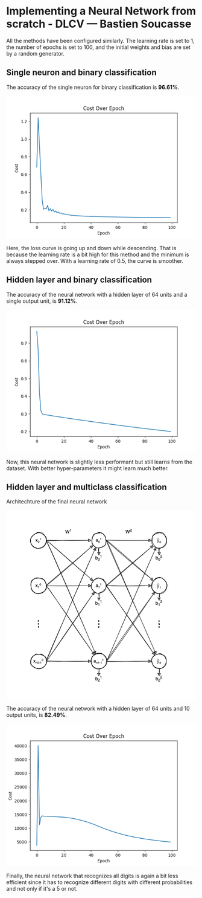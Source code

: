 # Implementing a Neural Network from scratch - DLCV — Bastien Soucasse

All the methods have been configured similarly. The learning rate is set to 1, the number of epochs is set to 100, and the initial weights and bias are set by a random generator.

## Single neuron and binary classification

The accuracy of the single neuron for binary classification is **96.61%**.

![lab2_1.png](lab2_1.png)

Here, the loss curve is going up and down while descending. That is because the learning rate is a bit high for this method and the minimum is always stepped over. With a learning rate of 0.5, the curve is smoother.

## Hidden layer and binary classification

The accuracy of the neural network with a hidden layer of 64 units and a single output unit, is **91.12%**.

![lab2_2.png](lab2_2.png)

Now, this neural network is slightly less performant but still learns from the dataset. With better hyper-parameters it might learn much better.

## Hidden layer and multiclass classification

Architechture of the final neural network

![nn.png](nn.png)

The accuracy of the neural network with a hidden layer of 64 units and 10 output units, is **82.49%**.

![lab2_3.png](lab2_3.png)

Finally, the neural network that recognizes all digits is again a bit less efficient since it has to recognize different digits with different probabilities and not only if it's a 5 or not.
